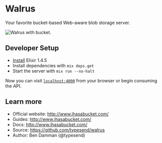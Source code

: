 # Walrus
Your favorite bucket-based Web-aware blob storage server.

![Walrus with bucket.](http://ihasabucket.com/images/walrus_bucket.jpg "The walrus has a bucket.")

## Developer Setup

  * [Install](https://elixir-lang.org/install.html) Elixir 1.4.5
  * Install dependencies with `mix deps.get`
  * Start the server with `mix run --no-halt`

Now you can visit [`localhost:4000`](http://localhost:4000) from your browser or begin consuming the API.

## Learn more

  * Official website: http://www.ihasabucket.com/
  * Guides: http://www.ihasabucket.com/
  * Docs: http://www.ihasabucket.com/
  * Source: https://github.com/typesend/walrus
  * Author: Ben Damman (@typesend)

